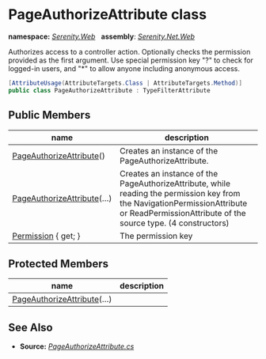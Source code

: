 # PageAuthorizeAttribute class
**namespace:** *[Serenity.Web](../README.md#serenity.web-namespace)*   **assembly**: *[Serenity.Net.Web](../README.md)*

Authorizes access to a controller action. Optionally checks the permission provided as the first argument. Use special permission key "?" to check for logged-in users, and "*" to allow anyone including anonymous access.

```csharp
[AttributeUsage(AttributeTargets.Class | AttributeTargets.Method)]
public class PageAuthorizeAttribute : TypeFilterAttribute
```

## Public Members

| name | description |
| --- | --- |
| [PageAuthorizeAttribute](PageAuthorizeAttribute/PageAuthorizeAttribute.md)() | Creates an instance of the PageAuthorizeAttribute. |
| [PageAuthorizeAttribute](PageAuthorizeAttribute/PageAuthorizeAttribute.md)(…) | Creates an instance of the PageAuthorizeAttribute, while reading the permission key from the NavigationPermissionAttribute or ReadPermissionAttribute of the source type. (4 constructors) |
| [Permission](PageAuthorizeAttribute/Permission.md) { get; } | The permission key |

## Protected Members

| name | description |
| --- | --- |
| [PageAuthorizeAttribute](PageAuthorizeAttribute/PageAuthorizeAttribute.md)(…) |  |

## See Also

* **Source:** *[PageAuthorizeAttribute.cs](https://github.com/serenity-is/Serenity/blob/master/src/Serenity.Net.Web/Mvc/PageAuthorizeAttribute.cs)*